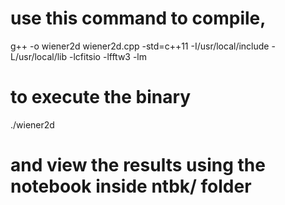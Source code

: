 
# use this command to compile, 

g++ -o wiener2d wiener2d.cpp -std=c++11 -I/usr/local/include -L/usr/local/lib -lcfitsio -lfftw3 -lm

# to execute the binary

./wiener2d

# and view the results using the notebook inside ntbk/ folder

 
